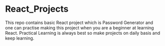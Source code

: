 # React_Projects
This repo contains basic React project which is Password Generator and one can practise making this project when you are a beginner at learning React.
Practical Learning is always best so make projects on daily basis and keep learning.
